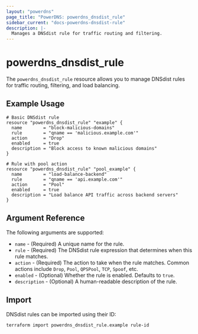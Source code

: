 ```yaml
---
layout: "powerdns"
page_title: "PowerDNS: powerdns_dnsdist_rule"
sidebar_current: "docs-powerdns-dnsdist-rule"
description: |-
  Manages a DNSdist rule for traffic routing and filtering.
---
```


# powerdns_dnsdist_rule

The `powerdns_dnsdist_rule` resource allows you to manage DNSdist rules for traffic routing, filtering, and load balancing.

## Example Usage

```hcl
# Basic DNSdist rule
resource "powerdns_dnsdist_rule" "example" {
  name        = "block-malicious-domains"
  rule        = "qname == 'malicious.example.com'"
  action      = "Drop"
  enabled     = true
  description = "Block access to known malicious domains"
}

# Rule with pool action
resource "powerdns_dnsdist_rule" "pool_example" {
  name        = "load-balance-backend"
  rule        = "qname == 'api.example.com'"
  action      = "Pool"
  enabled     = true
  description = "Load balance API traffic across backend servers"
}
```

## Argument Reference

The following arguments are supported:

- `name` - (Required) A unique name for the rule.
- `rule` - (Required) The DNSdist rule expression that determines when this rule matches.
- `action` - (Required) The action to take when the rule matches. Common actions include `Drop`, `Pool`, `QPSPool`, `TCP`, `Spoof`, etc.
- `enabled` - (Optional) Whether the rule is enabled. Defaults to `true`.
- `description` - (Optional) A human-readable description of the rule.

## Import

DNSdist rules can be imported using their ID:

```bash
terraform import powerdns_dnsdist_rule.example rule-id
```
